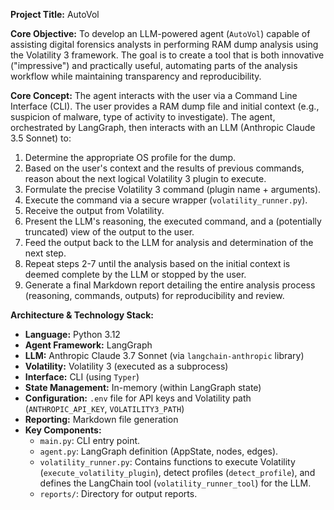**Project Title:** AutoVol

**Core Objective:** To develop an LLM-powered agent (`AutoVol`) capable of assisting digital forensics analysts in performing RAM dump analysis using the Volatility 3 framework. The goal is to create a tool that is both innovative ("impressive") and practically useful, automating parts of the analysis workflow while maintaining transparency and reproducibility.

**Core Concept:**
The agent interacts with the user via a Command Line Interface (CLI). The user provides a RAM dump file and initial context (e.g., suspicion of malware, type of activity to investigate). The agent, orchestrated by LangGraph, then interacts with an LLM (Anthropic Claude 3.5 Sonnet) to:
1.  Determine the appropriate OS profile for the dump.
2.  Based on the user's context and the results of previous commands, reason about the next logical Volatility 3 plugin to execute.
3.  Formulate the precise Volatility 3 command (plugin name + arguments).
4.  Execute the command via a secure wrapper (`volatility_runner.py`).
5.  Receive the output from Volatility.
6.  Present the LLM's reasoning, the executed command, and a (potentially truncated) view of the output to the user.
7.  Feed the output back to the LLM for analysis and determination of the next step.
8.  Repeat steps 2-7 until the analysis based on the initial context is deemed complete by the LLM or stopped by the user.
9.  Generate a final Markdown report detailing the entire analysis process (reasoning, commands, outputs) for reproducibility and review.

**Architecture & Technology Stack:**
*   **Language:** Python 3.12
*   **Agent Framework:** LangGraph
*   **LLM:** Anthropic Claude 3.7 Sonnet (via `langchain-anthropic` library)
*   **Volatility:** Volatility 3 (executed as a subprocess)
*   **Interface:** CLI (using `Typer`)
*   **State Management:** In-memory (within LangGraph state)
*   **Configuration:** `.env` file for API keys and Volatility path (`ANTHROPIC_API_KEY`, `VOLATILITY3_PATH`)
*   **Reporting:** Markdown file generation
*   **Key Components:**
    *   `main.py`: CLI entry point.
    *   `agent.py`: LangGraph definition (AppState, nodes, edges).
    *   `volatility_runner.py`: Contains functions to execute Volatility (`execute_volatility_plugin`), detect profiles (`detect_profile`), and defines the LangChain tool (`volatility_runner_tool`) for the LLM.
    *   `reports/`: Directory for output reports.
